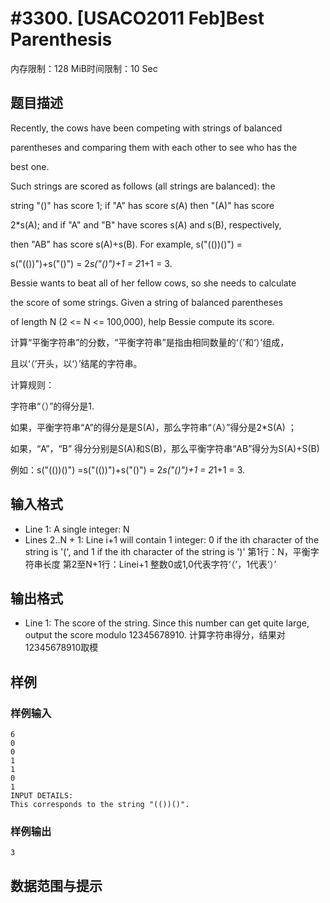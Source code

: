 # #3300. [USACO2011 Feb]Best Parenthesis

内存限制：128 MiB时间限制：10 Sec

## 题目描述

Recently, the cows have been competing with strings of balanced 

parentheses and comparing them with each other to see who has the 

best one. 

Such strings are scored as follows (all strings are balanced): the 

string "()" has score 1; if "A" has score s(A) then "(A)" has score 

2*s(A); and if "A" and "B" have scores s(A) and s(B), respectively, 

then "AB" has score s(A)+s(B). For example, s("(())()") = 

s("(())")+s("()") = 2*s("()")+1 = 2*1+1 = 3. 

Bessie wants to beat all of her fellow cows, so she needs to calculate 

the score of some strings. Given a string of balanced parentheses 

of length N (2 <= N <= 100,000), help Bessie compute its score. 

计算&ldquo;平衡字符串&rdquo;的分数，&ldquo;平衡字符串&rdquo;是指由相同数量的&lsquo;（&rsquo;和&lsquo;）&rsquo;组成， 

且以&lsquo;（&rsquo;开头，以&lsquo;）&rsquo;结尾的字符串。 

计算规则： 

字符串&ldquo;（）&rdquo;的得分是1. 

如果，平衡字符串&ldquo;A&rdquo;的得分是是S(A)，那么字符串&ldquo;（A）&rdquo;得分是2*S(A) ； 

如果，&ldquo;A&rdquo;，&ldquo;B&rdquo; 得分分别是S(A)和S(B)，那么平衡字符串&ldquo;AB&rdquo;得分为S(A)+S(B) 

例如：s("(())()") =s("(())")+s("()") = 2*s("()")+1 = 2*1+1 = 3.

## 输入格式

* Line 1: A single integer: N 
* Lines 2..N + 1: Line i+1 will contain 1 integer: 0 if the ith 
character of the string is '(', and 1 if the ith character of the string is ')' 
第1行：N，平衡字符串长度 
第2至N+1行：Linei+1 整数0或1,0代表字符&lsquo;（&rsquo;，1代表&lsquo;）&rsquo;

## 输出格式

* Line 1: The score of the string. Since this number can get quite large, output the score modulo 12345678910. 
计算字符串得分，结果对12345678910取模

## 样例

### 样例输入

    
    6
    0
    0
    1
    1
    0
    1
    INPUT DETAILS:
    This corresponds to the string "(())()".
    

### 样例输出

    
    3
    
    

## 数据范围与提示
